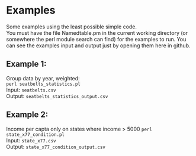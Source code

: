 # Examples

Some examples using the least possible simple code.  
You must have the file Namedtable.pm in the current working directory (or somewhere the perl module search can find) for the examples to run.
You can see the examples input and output just by opening them here in github.

## Example 1:
Group data by year, weighted:  
`perl seatbelts_statistics.pl`  
Input: `seatbelts.csv`  
Output: `seatbelts_statistics_output.csv`  

## Example 2:
Income per capta only on states where income > 5000
`perl state_x77_condition.pl`  
Input: `state_x77.csv`  
Output: `state_x77_condition_output.csv` 
